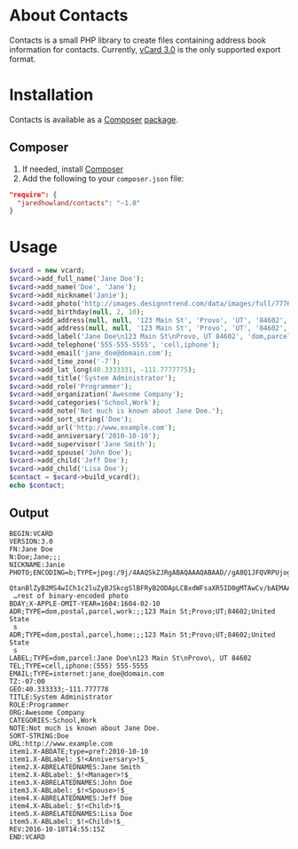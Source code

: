 About Contacts
==============
Contacts is a small PHP library to create files containing address book information for contacts. Currently, [vCard 3.0][3] is the only supported export format.

Installation
============
Contacts is available as a [Composer][1] [package][2].

Composer
--------
1. If needed, install [Composer][1]
2. Add the following to your `composer.json` file:
```json
"require": {
  "jaredhowland/contacts": "~1.0"
}
```

Usage
=====
```php
$vcard = new vcard;
$vcard->add_full_name('Jane Doe');
$vcard->add_name('Doe', 'Jane');
$vcard->add_nickname('Janie');
$vcard->add_photo('http://images.designntrend.com/data/images/full/77769/jane-doe.jpg?w=780');
$vcard->add_birthday(null, 2, 10);
$vcard->add_address(null, null, '123 Main St', 'Provo', 'UT', '84602', 'United States', 'dom,postal,parcel,work');
$vcard->add_address(null, null, '123 Main St', 'Provo', 'UT', '84602', 'United States', 'dom,postal,parcel,home');
$vcard->add_label('Jane Doe\n123 Main St\nProvo, UT 84602', 'dom,parcel');
$vcard->add_telephone('555-555-5555', 'cell,iphone');
$vcard->add_email('jane_doe@domain.com');
$vcard->add_time_zone('-7');
$vcard->add_lat_long(40.3333331, -111.7777775);
$vcard->add_title('System Administrator');
$vcard->add_role('Programmer');
$vcard->add_organization('Awesome Company');
$vcard->add_categories('School,Work');
$vcard->add_note('Not much is known about Jane Doe.');
$vcard->add_sort_string('Doe');
$vcard->add_url('http://www.example.com');
$vcard->add_anniversary('2010-10-10');
$vcard->add_supervisor('Jane Smith');
$vcard->add_spouse('John Doe');
$vcard->add_child('Jeff Doe');
$vcard->add_child('Lisa Doe');
$contact = $vcard->build_vcard();
echo $contact;
```

Output
------
```
BEGIN:VCARD
VERSION:3.0
FN:Jane Doe
N:Doe;Jane;;;
NICKNAME:Janie
PHOTO;ENCODING=b;TYPE=jpeg:/9j/4AAQSkZJRgABAQAAAQABAAD//gA8Q1JFQVRPUjogZ2
 QtanBlZyB2MS4wICh1c2luZyBJSkcgSlBFRyB2ODApLCBxdWFsaXR5ID0gMTAwCv/bAEMAAQE
 …rest of binary-encoded photo
BDAY;X-APPLE-OMIT-YEAR=1604:1604-02-10
ADR;TYPE=dom,postal,parcel,work:;;123 Main St;Provo;UT;84602;United State
 s
ADR;TYPE=dom,postal,parcel,home:;;123 Main St;Provo;UT;84602;United State
 s
LABEL;TYPE=dom,parcel:Jane Doe\n123 Main St\nProvo\, UT 84602
TEL;TYPE=cell,iphone:(555) 555-5555
EMAIL;TYPE=internet:jane_doe@domain.com
TZ:-07:00
GEO:40.333333;-111.777778
TITLE:System Administrator
ROLE:Programmer
ORG:Awesome Company
CATEGORIES:School,Work
NOTE:Not much is known about Jane Doe.
SORT-STRING:Doe
URL:http://www.example.com
item1.X-ABDATE;type=pref:2010-10-10
item1.X-ABLabel:_$!<Anniversary>!$_
item2.X-ABRELATEDNAMES:Jane Smith
item2.X-ABLabel:_$!<Manager>!$_
item3.X-ABRELATEDNAMES:John Doe
item3.X-ABLabel:_$!<Spouse>!$_
item4.X-ABRELATEDNAMES:Jeff Doe
item4.X-ABLabel:_$!<Child>!$_
item5.X-ABRELATEDNAMES:Lisa Doe
item5.X-ABLabel:_$!<Child>!$_
REV:2016-10-18T14:55:15Z
END:VCARD
```

[1]: https://getcomposer.org
[2]: http://packagist.org/
[3]: https://tools.ietf.org/html/rfc2426
